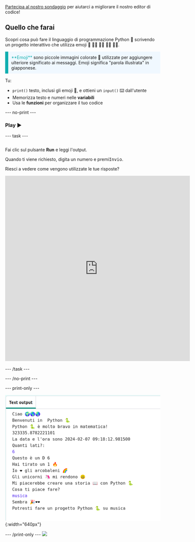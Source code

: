 <div class="c-survey-banner" style="width:100%">
  <a class="c-survey-banner__link" href="https://form.raspberrypi.org/f/code-editor-feedback" target="_blank">Partecipa al nostro sondaggio</a> per aiutarci a migliorare il nostro editor di codice!
</div>

## Quello che farai

Scopri cosa può fare il linguaggio di programmazione Python 🐍 scrivendo un progetto interattivo che utilizza emoji 🙌 🙌🏼 🙌🏽 🙌🏾 🙌🏿.

<p style="border-left: solid; border-width:10px; border-color: #0faeb0; background-color: aliceblue; padding: 10px;">
<span style="color: #0faeb0">**Emoji**</span> sono piccole immagini colorate 🥰 utilizzate per aggiungere ulteriore significato ai messaggi. Emoji significa "parola illustrata" in giapponese.
</p>

Tu:

+ `print()` testo, inclusi gli emoji 🚀, e ottieni un `input()` ⌨️ dall'utente
+ Memorizza testo e numeri nelle **variabili**
+ Usa le **funzioni** per organizzare il tuo codice

--- no-print ---

### Play ▶️

--- task ---

<div style="display: flex; flex-wrap: wrap">
<div style="flex-basis: 175px; flex-grow: 1">  

Fai clic sul pulsante **Run** e leggi l'output.

  Quando ti viene richiesto, digita un numero e premi<kbd>Invio</kbd>. 

Riesci a vedere come vengono utilizzate le tue risposte?

<iframe src="https://editor.raspberrypi.org/it-IT/embed/viewer/hello-world-solution" width="600" height="600" frameborder="0" marginwidth="0" marginheight="0" allowfullscreen>
</iframe>
</div>
</div>

--- /task ---

--- /no-print ---

--- print-only ---

![Progetto completato che mostra il codice di esempio nell'editor](images/showcase_static.png){:width="640px"}

--- /print-only ---
![](http://code.org/api/hour/begin_codeclub_hworld.png)